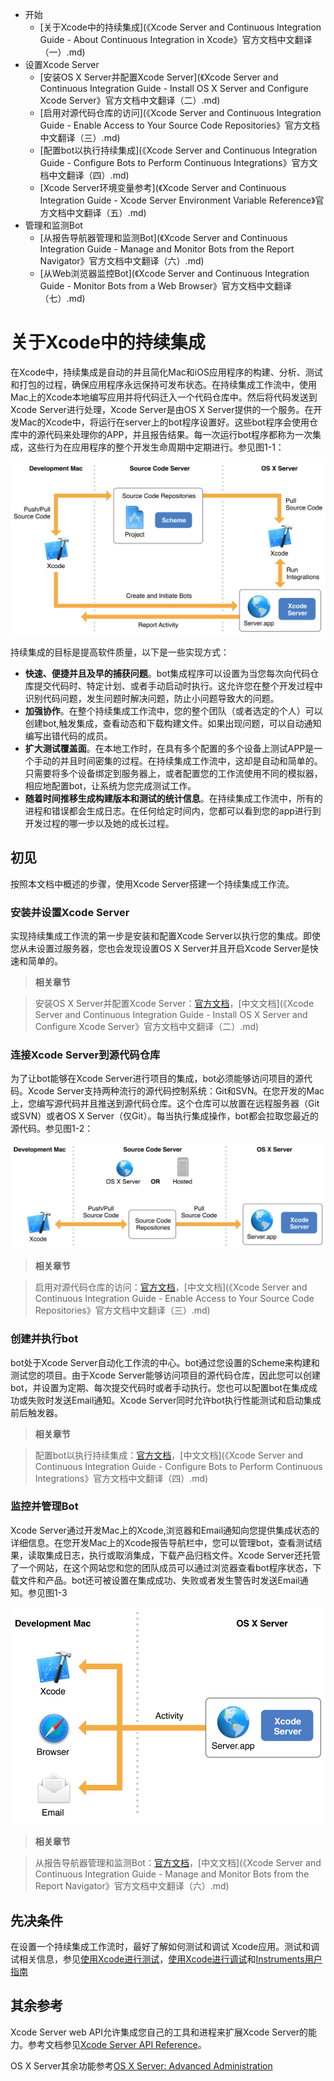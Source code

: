* 开始
  * [关于Xcode中的持续集成](《Xcode Server and Continuous Integration Guide - About Continuous Integration in Xcode》官方文档中文翻译（一）.md)
* 设置Xcode Server
   * [安装OS X Server并配置Xcode Server](《Xcode Server and Continuous Integration Guide - Install OS X Server and Configure Xcode Server》官方文档中文翻译（二）.md)
   * [启用对源代码仓库的访问](《Xcode Server and Continuous Integration Guide - Enable Access to Your Source Code Repositories》官方文档中文翻译（三）.md)
   * [配置bot以执行持续集成](《Xcode Server and Continuous Integration Guide - Configure Bots to Perform Continuous Integrations》官方文档中文翻译（四）.md)
   * [Xcode Server环境变量参考](《Xcode Server and Continuous Integration Guide - Xcode Server Environment Variable Reference》官方文档中文翻译（五）.md)
* 管理和监测Bot
   * [从报告导航器管理和监测Bot](《Xcode Server and Continuous Integration Guide - Manage and Monitor Bots from the Report Navigator》官方文档中文翻译（六）.md)
   * [从Web浏览器监控Bot](《Xcode Server and Continuous Integration Guide - Monitor Bots from a Web Browser》官方文档中文翻译（七）.md)
   
# 关于Xcode中的持续集成
在Xcode中，持续集成是自动的并且简化Mac和iOS应用程序的构建、分析、测试和打包的过程，确保应用程序永远保持可发布状态。在持续集成工作流中，使用Mac上的Xcode本地编写应用并将代码迁入一个代码仓库中。然后将代码发送到Xcode Server进行处理，Xcode Server是由OS X Server提供的一个服务。在开发Mac的Xcode中，将运行在server上的bot程序设置好。这些bot程序会使用仓库中的源代码来处理你的APP，并且报告结果。每一次运行bot程序都称为一次集成，这些行为在应用程序的整个开发生命周期中定期进行。参见图1-1：

![图1-1](resources/9DE0A409B129AC27735436CD77AA40FE.png)

持续集成的目标是提高软件质量，以下是一些实现方式：

* **快速、便捷并且及早的捕获问题**。bot集成程序可以设置为当您每次向代码仓库提交代码时、特定计划、或者手动启动时执行。这允许您在整个开发过程中识别代码问题，发生问题时解决问题，防止小问题导致大的问题。
* **加强协作**。在整个持续集成工作流中，您的整个团队（或者选定的个人）可以创建bot,触发集成，查看动态和下载构建文件。如果出现问题，可以自动通知编写出错代码的成员。
* **扩大测试覆盖面**。在本地工作时，在具有多个配置的多个设备上测试APP是一个手动的并且时间密集的过程。在持续集成工作流中，这却是自动和简单的。只需要将多个设备绑定到服务器上，或者配置您的工作流使用不同的模拟器，相应地配置bot，让系统为您完成测试工作。
* **随着时间推移生成构建版本和测试的统计信息**。在持续集成工作流中，所有的进程和错误都会生成日志。在任何给定时间内，您都可以看到您的app进行到开发过程的哪一步以及她的成长过程。

## 初见
按照本文档中概述的步骤，使用Xcode Server搭建一个持续集成工作流。

### 安装并设置Xcode Server
实现持续集成工作流的第一步是安装和配置Xcode Server以执行您的集成。即使您从未设置过服务器，您也会发现设置OS X Server并且开启Xcode Server是快速和简单的。

> **相关章节**

> 安装OS X Server并配置Xcode Server：[官方文档](https://developer.apple.com/library/content/documentation/IDEs/Conceptual/xcode_guide-continuous_integration/adopt_continuous_integration.html#//apple_ref/doc/uid/TP40013292-CH3-SW1)，[中文文档](《Xcode Server and Continuous Integration Guide - Install OS X Server and Configure Xcode Server》官方文档中文翻译（二）.md)

### 连接Xcode Server到源代码仓库
为了让bot能够在Xcode Server进行项目的集成，bot必须能够访问项目的源代码。Xcode Server支持两种流行的源代码控制系统：Git和SVN。在您开发的Mac上，您编写源代码并且推送到源代码仓库。这个仓库可以放置在远程服务器（Git或SVN）或者OS X Server（仅Git）。每当执行集成操作，bot都会拉取您最近的源代码。参见图1-2：

![sourcecode_repositories_2x.png](resources/EBE8B5685AE20A1F839A481AC6A37D71.png)

> **相关章节**

> 启用对源代码仓库的访问：[官方文档](https://developer.apple.com/library/content/documentation/IDEs/Conceptual/xcode_guide-continuous_integration/PublishYourCodetoaSourceRepository.html#//apple_ref/doc/uid/TP40013292-CH8-SW1)，[中文文档](《Xcode Server and Continuous Integration Guide - Enable Access to Your Source Code Repositories》官方文档中文翻译（三）.md)

### 创建并执行bot
bot处于Xcode Server自动化工作流的中心。bot通过您设置的Scheme来构建和测试您的项目。由于Xcode Server能够访问项目的源代码仓库，因此您可以创建bot，并设置为定期、每次提交代码时或者手动执行。您也可以配置bot在集成成功或失败时发送Email通知。Xcode Server同时允许bot执行性能测试和启动集成前后触发器。

> **相关章节**

> 配置bot以执行持续集成：[官方文档](https://developer.apple.com/library/content/documentation/IDEs/Conceptual/xcode_guide-continuous_integration/ConfigureBots.html#//apple_ref/doc/uid/TP40013292-CH9-SW1)，[中文文档](《Xcode Server and Continuous Integration Guide - Configure Bots to Perform Continuous Integrations》官方文档中文翻译（四）.md)

### 监控并管理Bot
Xcode Server通过开发Mac上的Xcode,浏览器和Email通知向您提供集成状态的详细信息。在您开发Mac上的Xcode报告导航栏中，您可以管理bot，查看测试结果，读取集成日志，执行或取消集成，下载产品归档文件。Xcode Server还托管了一个网站，在这个网站您和您的团队成员可以通过浏览器查看bot程序状态，下载文件和产品。bot还可被设置在集成成功、失败或者发生警告时发送Email通知。参见图1-3

![activity_reporting_2x.png](resources/7D1E6B43F41B3B164B97BB2C2D7F5C1C.png)

> **相关章节**

> 从报告导航器管理和监测Bot：[官方文档](https://developer.apple.com/library/content/documentation/IDEs/Conceptual/xcode_guide-continuous_integration/view_integration_results.html#//apple_ref/doc/uid/TP40013292-CH4-SW1)，[中文文档](《Xcode Server and Continuous Integration Guide - Manage and Monitor Bots from the Report Navigator》官方文档中文翻译（六）.md)

## 先决条件
在设置一个持续集成工作流时，最好了解如何测试和调试 Xcode应用。测试和调试相关信息，参见[使用Xcode进行测试](https://developer.apple.com/library/content/documentation/DeveloperTools/Conceptual/testing_with_xcode/chapters/01-introduction.html#//apple_ref/doc/uid/TP40014132)，[使用Xcode进行调试](https://developer.apple.com/library/content/documentation/DeveloperTools/Conceptual/debugging_with_xcode/chapters/about_debugging_w_xcode.html#//apple_ref/doc/uid/TP40015022)和[Instruments用户指南](https://developer.apple.com/library/content/documentation/DeveloperTools/Conceptual/InstrumentsUserGuide/index.html#//apple_ref/doc/uid/TP40004652)

## 其余参考
Xcode Server web API允许集成您自己的工具和进程来扩展Xcode Server的能力。参考文档参见[Xcode Server API Reference](https://developer.apple.com/library/content/documentation/Xcode/Conceptual/XcodeServerAPIReference/index.html#//apple_ref/doc/uid/TP40016472-CH1-SW1)。

OS X Server其余功能参考[OS X Server: Advanced Administration](http://help.apple.com/advancedserveradmin/mac/3.0/)

